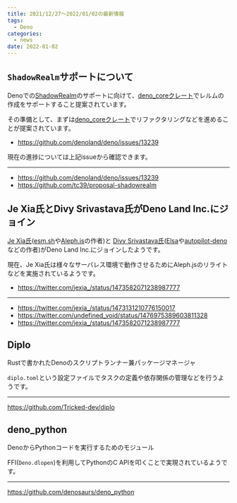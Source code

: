 ```yaml
---
title: 2021/12/27〜2022/01/02の最新情報
tags:
  - Deno
categories:
  - news
date: 2022-01-02
---
```


## `ShadowRealm`サポートについて

Denoでの[ShadowRealm](https://github.com/tc39/proposal-shadowrealm)のサポートに向けて、[deno_coreクレート](https://github.com/denoland/deno/tree/v1.17.1/core)でレルムの作成をサポートすること提案されています。

その準備として、まずは[deno_coreクレート](https://github.com/denoland/deno/tree/v1.17.1/core)でリファクタリングなどを進めることが提案されています。

- https://github.com/denoland/deno/issues/13239

現在の進捗については上記issueから確認できます。

---

- https://github.com/denoland/deno/issues/13239
- https://github.com/tc39/proposal-shadowrealm

## Je Xia氏とDivy Srivastava氏がDeno Land Inc.にジョイン

[Je Xia氏](https://github.com/ije)([esm.sh](https://github.com/alephjs/esm.sh)や[Aleph.js](https://github.com/alephjs/aleph.js)の作者)と
[Divy Srivastava氏](https://github.com/littledivy)([Elsa](https://github.com/elsaland/elsa)や[autopilot-deno](https://github.com/littledivy/autopilot-deno)などの作者)がDeno Land Inc.にジョインしたようです。

現在、Je Xia氏は様々なサーバレス環境で動作させるためにAleph.jsのリライトなどを実施されているようです。

- https://twitter.com/jexia_/status/1473582071238987777

---

- https://twitter.com/jexia_/status/1473131210776150017
- https://twitter.com/undefined_void/status/1476975389603811328
- https://twitter.com/jexia_/status/1473582071238987777

## Diplo

Rustで書かれたDenoのスクリプトランナー兼パッケージマネージャ

`diplo.toml`という設定ファイルでタスクの定義や依存関係の管理などを行うようです。

---

https://github.com/Tricked-dev/diplo

## deno_python

DenoからPythonコードを実行するためのモジュール

FFI(`Deno.dlopen`)を利用してPythonのC APIを叩くことで実現されているようです。

---

https://github.com/denosaurs/deno_python

